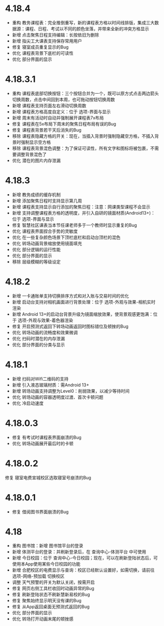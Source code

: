 # 4.18.4
- 重构 教务课程表：完全推倒重写，新的课程表方格以时间线排版，集成三大数据源：课程、日程、考试以不同的颜色坐落，并带来全新的冲突方格显示 
- 新增 点击聚焦日程支持编辑：长按依旧为删除 
- 新增 指尖工大课表支持保存常用用户 
- 修复 寝室成员重复显示的Bug 
- 优化 课程表背景下底栏的可读性 
- 优化 部分界面的显示
# 4.18.3.1
- 重构 课程表底部切换按钮：三个按钮合并为一个，既可以原方式点击两边箭头切换周数，点击中间回到本周，也可拖动按钮切换周数 
- 新增 课程表支持页面左右滑动切换周数 
- 新增 课程表方格高度自定义：位于 选项-界面与显示 
- 新增 周末有活动时自动并强制展开课程表7x布局 
- 修复 课程表在5x布局下周末的聚焦日程布局有误的Bug 
- 修复 课程表背景若干天后消失的Bug 
- 移除 课程表隐藏方格的开关：现在，当插入背景时强制隐藏空方格，不插入背景时强制显示空方格 
- 移除 课程表背景混色调整：为了保证可读性，所有文字和图标将被包裹，不需要调整背景混色了 
- 优化 潜在的图片内存泄漏
# 4.18.3
- 新增 教务成绩的缓存机制 
- 新增 添加聚焦日程时支持显示第几周 
- 新增 课程表支持显示自行添加的聚焦日程：注意：网课类型课程不会显示 
- 新增 支持调整课程表方格的透明度，并引入自研的镜面材质(Android13+)：位于 选项-界面与显示 
- 修复 智慧社区课表当本节任课老师多于一个教师时显示重复的Bug 
- 优化 课程表界面捏合手势的灵敏度 
- 优化 在一些复杂颜色场景下顶栏底栏和启动台顶栏的混色 
- 优化 转场动画背景缩放使用镜面填充 
- 优化 部分逻辑的运行性能 
- 优化 部分界面的显示 
- 移除 层级模糊的等级设定
# 4.18.2
- 新增 一卡通账单支持切换排序方式和对入账与交易时间的优化 
- 新增 启动台支持对相机画面进行背景处理：位于 选项-外观与效果-相机实时渲染 
- 新增 Android 13+的启动台背景升级为镜面缩放效果，使背景观感更饱满：位于 选项-外观与效果-着色器渲染 
- 修复 开启预测式返回下转场动画返回时图标错位及顿挫的Bug 
- 优化 转场动画的流畅度和效果微调 
- 优化 扫码时潜在的内存泄漏 
- 优化 部分界面的分类与显示
# 4.18.1
- 新增 扫码对Wifi二维码的支持 
- 新增 引入液态玻璃材质：需Android 13+ 
- 新增 转场动画支持调整为Level0：削弱效果，以减少等待时间 
- 优化 转场动画的容器透明度过渡、首次卡顿问题 
- 优化 冷启动速度
# 4.18.0.3
- 修复 有考试时课程表界面崩溃的Bug
- 优化 转场动画展开最后时的卡顿
# 4.18.0.2
修复 寝室电费宣城校区选取寝室号崩溃的Bug
# 4.18.0.1
- 修复 借阅图书界面崩溃的Bug
# 4.18
- 重构 图书馆：新增 图书馆平台的登录 
- 新增 体测平台的登录：并刷新登录后，在 查询中心-体测平台 中可使用 
- 新增 今日校园：位于 查询中心-今日校园；现在，可以在刷新登陆状态后，可使用本App使用某些今日校园的功能 
- 新增 合肥校区的电费显示与查询：校区已经默认设置好，如需切换，请前往 选项-网络-预加载 切换校区 
- 调整 天气预警的开关为默认关闭，按需开启 
- 修复 网页右侧工具栏收回时动画异常的Bug 
- 修复 刷新登陆状态不刷新慧新易校的Bug 
- 修复 聚焦始终显示明天没有课的Bug 
- 修复 从App返回桌面无预测式返回的Bug 
- 优化 部分界面的显示 
- 优化 转场打开动画末尾的顿挫感